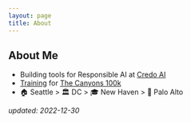 ```yaml
---
layout: page
title: About
---
```


## About Me
- Building tools for Responsible AI at [Credo AI](credo.ai)
- [Training](https://www.strava.com/athletes/14258814) for [The Canyons 100k](https://canyons.utmb.world/)
- 🏠 Seattle > 🏛 DC > 🎓 New Haven > 📍 Palo Alto

*updated: 2022-12-30*